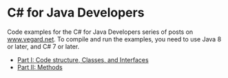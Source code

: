 # C# for Java Developers

Code examples for the C# for Java Developers series of posts on www.vegard.net. To compile and run the examples, you need to use Java 8 or later, and C# 7 or later.

* [Part I: Code structure, Classes, and Interfaces](https://www.vegard.net/c-for-java-developers-part-i/)
* [Part II: Methods](https://www.vegard.net/csharp-for-java-developers-part-ii/)
